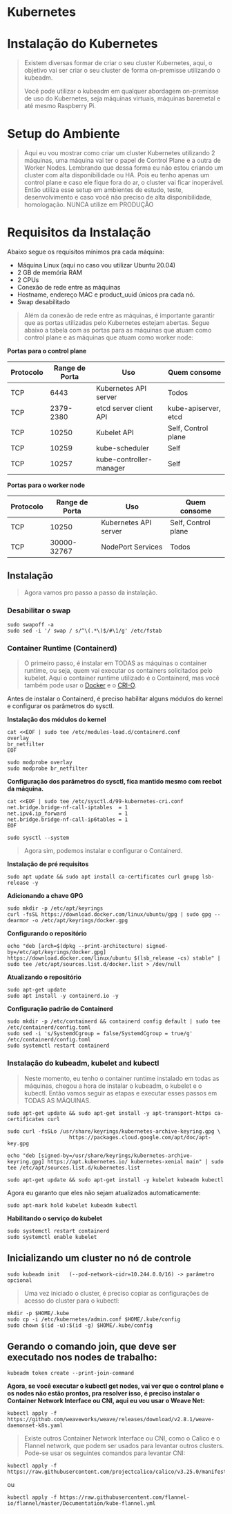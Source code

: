 # Kubernetes
# Instalação do Kubernetes 

>Existem diversas formar de criar o seu cluster Kubernetes, aqui, o objetivo vai ser criar o seu cluster de forma on-premisse utilizando o kubeadm.
>
>Você pode utilizar o kubeadm em qualquer abordagem on-premisse de uso do Kubernetes, seja máquinas virtuais, máquinas baremetal e até mesmo Raspberry Pi.

# Setup do Ambiente

>Aqui eu vou mostrar como criar um cluster Kubernetes utilizando 2 máquinas, uma máquina vai ter o papel de Control Plane e a outra de Worker Nodes. Lembrando que dessa forma eu não estou criando um cluster com alta disponibilidade ou HA. Pois eu tenho apenas um control plane e caso ele fique fora do ar, o cluster vai ficar inoperável. Então utiliza esse setup em ambientes de estudo, teste, desenvolvimento e caso você não preciso de alta disponibilidade, homologação. NUNCA utilize em PRODUÇÃO

# Requisitos da Instalação

Abaixo segue os requisitos mínimos pra cada máquina:

- Máquina Linux (aqui no caso vou utilizar Ubuntu 20.04)
- 2 GB de memória RAM
- 2 CPUs
- Conexão de rede entre as máquinas
- Hostname, endereço MAC e product_uuid únicos pra cada nó.
- Swap desabilitado

>Além da conexão de rede entre as máquinas, é importante garantir que as portas utilizadas pelo Kubernetes estejam abertas. Segue abaixo a tabela com as portas para as máquinas que atuam como control plane e as máquinas que atuam como worker node:

**Portas para o control plane**

| Protocolo | Range de Porta | Uso | Quem consome |
| --- | --- | --- | --- |
| TCP | 6443 | Kubernetes API server | Todos |
| TCP | 2379-2380 | etcd server client API | kube-apiserver, etcd |
| TCP | 10250 | Kubelet API | Self, Control plane |
| TCP | 10259 | kube-scheduler | Self |
| TCP | 10257 | kube-controller-manager | Self |


**Portas para o worker node**

| Protocolo | Range de Porta | Uso | Quem consome |
| --- | --- | --- | --- |
| TCP | 10250 | Kubernetes API server | Self, Control plane |
| TCP | 30000-32767 | NodePort Services | Todos |

## Instalação
>Agora vamos pro passo a passo da instalação. 

### **Desabilitar o swap**
```
sudo swapoff -a 
sudo sed -i '/ swap / s/^\(.*\)$/#\1/g' /etc/fstab
```
### **Container Runtime (Containerd)**

>O primeiro passo, é instalar em TODAS as máquinas o container runtime, ou seja, quem vai executar os containers solicitados pelo kubelet. Aqui o container runtime utilizado é o Containerd, mas você também pode usar o [Docker](https://kubernetes.io/docs/setup/production-environment/container-runtimes/#docker) e o [CRI-O](https://kubernetes.io/docs/setup/production-environment/container-runtimes/#cri-o).

Antes de instalar o Containerd, é preciso habilitar alguns módulos do kernel e configurar os parâmetros do sysctl. 

**Instalação dos módulos do kernel**
```
cat <<EOF | sudo tee /etc/modules-load.d/containerd.conf 
overlay 
br_netfilter 
EOF

sudo modprobe overlay 
sudo modprobe br_netfilter
```

**Configuração dos parâmetros do sysctl, fica mantido mesmo com reebot da máquina.**
```
cat <<EOF | sudo tee /etc/sysctl.d/99-kubernetes-cri.conf 
net.bridge.bridge-nf-call-iptables  = 1 
net.ipv4.ip_forward                 = 1 
net.bridge.bridge-nf-call-ip6tables = 1 
EOF

sudo sysctl --system
```
>Agora sim, podemos instalar e configurar o Containerd.

**Instalação de pré requisitos**
```
sudo apt update && sudo apt install ca-certificates curl gnupg lsb-release -y
```
**Adicionando a chave GPG**
```
sudo mkdir -p /etc/apt/keyrings 
curl -fsSL https://download.docker.com/linux/ubuntu/gpg | sudo gpg --dearmor -o /etc/apt/keyrings/docker.gpg
```
**Configurando o repositório**
```
echo "deb [arch=$(dpkg --print-architecture) signed-by=/etc/apt/keyrings/docker.gpg] https://download.docker.com/linux/ubuntu $(lsb_release -cs) stable" | sudo tee /etc/apt/sources.list.d/docker.list > /dev/null
```
**Atualizando o repositório** 
```
sudo apt-get update 
sudo apt install -y containerd.io -y
```
**Configuração padrão do Containerd**
```
sudo mkdir -p /etc/containerd && containerd config default | sudo tee /etc/containerd/config.toml 
sudo sed -i 's/SystemdCgroup = false/SystemdCgroup = true/g' /etc/containerd/config.toml 
sudo systemctl restart containerd
```
### Instalação do kubeadm, kubelet and kubectl

>Neste momento, eu tenho o container runtime instalado em todas as máquinas, chegou a hora de instalar o kubeadm, o kubelet e o kubectl. Então vamos seguir as etapas e executar esses passos em TODAS AS MÁQUINAS.
```
sudo apt-get update && sudo apt-get install -y apt-transport-https ca-certificates curl

sudo curl -fsSLo /usr/share/keyrings/kubernetes-archive-keyring.gpg \
					https://packages.cloud.google.com/apt/doc/apt-key.gpg

echo "deb [signed-by=/usr/share/keyrings/kubernetes-archive-keyring.gpg] https://apt.kubernetes.io/ kubernetes-xenial main" | sudo tee /etc/apt/sources.list.d/kubernetes.list

sudo apt-get update && sudo apt-get install -y kubelet kubeadm kubectl 
```
Agora eu garanto que eles não sejam atualizados automaticamente: 
```
sudo apt-mark hold kubelet kubeadm kubectl 
```

**Habilitando o serviço do kubelet**
```
sudo systemctl restart containerd 
sudo systemctl enable kubelet
```

## Inicializando um cluster no nó de controle

```
sudo kubeadm init  	(--pod-network-cidr=10.244.0.0/16) -> parâmetro opcional 
```

>Uma vez iniciado o cluster, é preciso copiar as configurações de acesso do cluster para o kubectl:

```
mkdir -p $HOME/.kube 
sudo cp -i /etc/kubernetes/admin.conf $HOME/.kube/config 
sudo chown $(id -u):$(id -g) $HOME/.kube/config
```

## Gerando o comando join, que deve ser executado nos nodes de trabalho:
```
kubeadm token create --print-join-command
```

**Agora, se você executar o kubectl get nodes, vai ver que o control plane e os nodes não estão prontos, pra resolver isso, é preciso instalar o Container Network Interface ou CNI, aqui eu vou usar o Weave Net:**
```
kubectl apply -f https://github.com/weaveworks/weave/releases/download/v2.8.1/weave-daemonset-k8s.yaml
```

>Existe outros Container Network Interface ou CNI, como o Calico e o Flannel network, que podem ser usados para levantar outros clusters. Pode-se usar os seguintes comandos para levantar CNI:
```
kubectl apply -f https://raw.githubusercontent.com/projectcalico/calico/v3.25.0/manifests/calico.yaml
```
ou
```
kubectl apply -f https://raw.githubusercontent.com/flannel-io/flannel/master/Documentation/kube-flannel.yml
```

